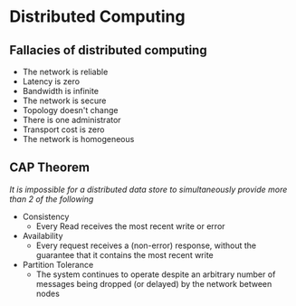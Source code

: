 # Distributed Computing #
## Fallacies of distributed computing ##
* The network is reliable
* Latency is zero
* Bandwidth is infinite
* The network is secure
* Topology doesn't change
* There is one administrator
* Transport cost is zero
* The network is homogeneous

## CAP Theorem ##
*It is impossible for a distributed data store to simultaneously provide more than 2 of the following*
* Consistency
  * Every Read receives the most recent write or error
* Availability 
  * Every request receives a (non-error) response, without the guarantee that it contains the most recent write
* Partition Tolerance
  * The system continues to operate despite an arbitrary number of messages being dropped (or delayed) by the network between nodes
